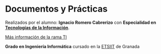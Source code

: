 # Documentos y Prácticas #

Realizados por el alumno: 
**Ignacio Romero Cabrerizo** con **Especialidad en [Tecnologías de la Información](http://grados.ugr.es/informatica/pages/titulacion/objetivos#__doku_objetivos_formativos_especialidad_tecnologias_de_la_informacion)**.

[Más información de la rama TI](http://grados.ugr.es/informatica/pages/titulacion/titulacion/ti/!)

**Grado en Ingeniería Informática** cursado en la [ETSIIT](http://etsiit.ugr.es) de Granada